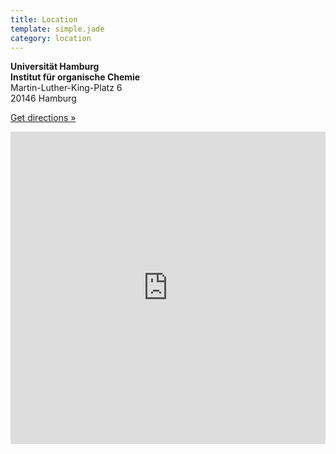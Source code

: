 ```yaml
---
title: Location
template: simple.jade
category: location
---
```


**Universität Hamburg**
<br>
**Institut für organische Chemie**
<br>
Martin-Luther-King-Platz 6<br>
20146 Hamburg<br>

<a href="https://www.google.de/maps/dir//Universit%C3%A4t+Hamburg+Institut+f%C3%BCr+organische+Chemie,+Martin-Luther-King-Platz+6,+20146+Hamburg/@53.5681636,9.9775882,17z/data=!4m12!1m3!3m2!1s0x0000000000000000:0x00b8975ef6a06dbd!2sUniversit%C3%A4t+Hamburg+Institut+f%C3%BCr+organische+Chemie!4m7!1m0!1m5!1m1!1s0x47b18f38604997bb:0xb8975ef6a06dbd!2m2!1d9.977878!2d53.567925" title="Get directions" target="_blank">Get directions »</a>

<iframe width='100%' height='500px' frameBorder='0' src='https://a.tiles.mapbox.com/v4/roka.j6l74hf8/attribution,zoompan.html?access_token=pk.eyJ1Ijoicm9rYSIsImEiOiJvR29QUEp3In0.xeb909L0DGJcmmprwfIwKA'></iframe>